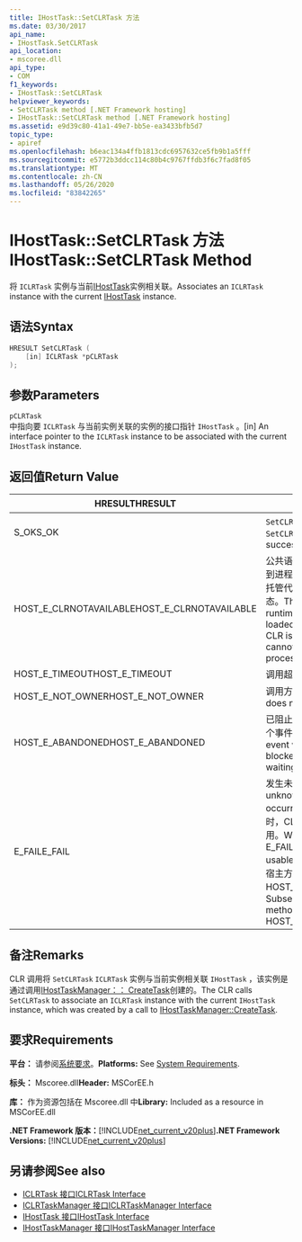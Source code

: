 ```yaml
---
title: IHostTask::SetCLRTask 方法
ms.date: 03/30/2017
api_name:
- IHostTask.SetCLRTask
api_location:
- mscoree.dll
api_type:
- COM
f1_keywords:
- IHostTask::SetCLRTask
helpviewer_keywords:
- SetCLRTask method [.NET Framework hosting]
- IHostTask::SetCLRTask method [.NET Framework hosting]
ms.assetid: e9d39c80-41a1-49e7-bb5e-ea3433bfb5d7
topic_type:
- apiref
ms.openlocfilehash: b6eac134a4ffb1813cdc6957632ce5fb9b1a5fff
ms.sourcegitcommit: e5772b3ddcc114c80b4c9767ffdb3f6c7fad8f05
ms.translationtype: MT
ms.contentlocale: zh-CN
ms.lasthandoff: 05/26/2020
ms.locfileid: "83842265"
---
```

# <a name="ihosttasksetclrtask-method"></a><span data-ttu-id="6be68-102">IHostTask::SetCLRTask 方法</span><span class="sxs-lookup"><span data-stu-id="6be68-102">IHostTask::SetCLRTask Method</span></span>
<span data-ttu-id="6be68-103">将 `ICLRTask` 实例与当前[IHostTask](ihosttask-interface.md)实例相关联。</span><span class="sxs-lookup"><span data-stu-id="6be68-103">Associates an `ICLRTask` instance with the current [IHostTask](ihosttask-interface.md) instance.</span></span>  
  
## <a name="syntax"></a><span data-ttu-id="6be68-104">语法</span><span class="sxs-lookup"><span data-stu-id="6be68-104">Syntax</span></span>  
  
```cpp  
HRESULT SetCLRTask (  
    [in] ICLRTask *pCLRTask  
);  
```  
  
## <a name="parameters"></a><span data-ttu-id="6be68-105">参数</span><span class="sxs-lookup"><span data-stu-id="6be68-105">Parameters</span></span>  
 `pCLRTask`  
 <span data-ttu-id="6be68-106">中指向要 `ICLRTask` 与当前实例关联的实例的接口指针 `IHostTask` 。</span><span class="sxs-lookup"><span data-stu-id="6be68-106">[in] An interface pointer to the `ICLRTask` instance to be associated with the current `IHostTask` instance.</span></span>  
  
## <a name="return-value"></a><span data-ttu-id="6be68-107">返回值</span><span class="sxs-lookup"><span data-stu-id="6be68-107">Return Value</span></span>  
  
|<span data-ttu-id="6be68-108">HRESULT</span><span class="sxs-lookup"><span data-stu-id="6be68-108">HRESULT</span></span>|<span data-ttu-id="6be68-109">说明</span><span class="sxs-lookup"><span data-stu-id="6be68-109">Description</span></span>|  
|-------------|-----------------|  
|<span data-ttu-id="6be68-110">S_OK</span><span class="sxs-lookup"><span data-stu-id="6be68-110">S_OK</span></span>|<span data-ttu-id="6be68-111">`SetCLRTask`已成功返回。</span><span class="sxs-lookup"><span data-stu-id="6be68-111">`SetCLRTask` returned successfully.</span></span>|  
|<span data-ttu-id="6be68-112">HOST_E_CLRNOTAVAILABLE</span><span class="sxs-lookup"><span data-stu-id="6be68-112">HOST_E_CLRNOTAVAILABLE</span></span>|<span data-ttu-id="6be68-113">公共语言运行时（CLR）未加载到进程中，或 CLR 处于无法运行托管代码或成功处理调用的状态。</span><span class="sxs-lookup"><span data-stu-id="6be68-113">The common language runtime (CLR) has not been loaded into a process, or the CLR is in a state in which it cannot run managed code or process the call successfully.</span></span>|  
|<span data-ttu-id="6be68-114">HOST_E_TIMEOUT</span><span class="sxs-lookup"><span data-stu-id="6be68-114">HOST_E_TIMEOUT</span></span>|<span data-ttu-id="6be68-115">调用超时。</span><span class="sxs-lookup"><span data-stu-id="6be68-115">The call timed out.</span></span>|  
|<span data-ttu-id="6be68-116">HOST_E_NOT_OWNER</span><span class="sxs-lookup"><span data-stu-id="6be68-116">HOST_E_NOT_OWNER</span></span>|<span data-ttu-id="6be68-117">调用方不拥有该锁。</span><span class="sxs-lookup"><span data-stu-id="6be68-117">The caller does not own the lock.</span></span>|  
|<span data-ttu-id="6be68-118">HOST_E_ABANDONED</span><span class="sxs-lookup"><span data-stu-id="6be68-118">HOST_E_ABANDONED</span></span>|<span data-ttu-id="6be68-119">已阻止的线程或纤程正在等待某个事件时，该事件被取消。</span><span class="sxs-lookup"><span data-stu-id="6be68-119">An event was canceled while a blocked thread or fiber was waiting on it.</span></span>|  
|<span data-ttu-id="6be68-120">E_FAIL</span><span class="sxs-lookup"><span data-stu-id="6be68-120">E_FAIL</span></span>|<span data-ttu-id="6be68-121">发生未知的灾难性故障。</span><span class="sxs-lookup"><span data-stu-id="6be68-121">An unknown catastrophic failure occurred.</span></span> <span data-ttu-id="6be68-122">当方法返回 E_FAIL 时，CLR 在该进程内将不再可用。</span><span class="sxs-lookup"><span data-stu-id="6be68-122">When a method returns E_FAIL, the CLR is no longer usable within the process.</span></span> <span data-ttu-id="6be68-123">对宿主方法的后续调用会返回 HOST_E_CLRNOTAVAILABLE。</span><span class="sxs-lookup"><span data-stu-id="6be68-123">Subsequent calls to hosting methods return HOST_E_CLRNOTAVAILABLE.</span></span>|  
  
## <a name="remarks"></a><span data-ttu-id="6be68-124">备注</span><span class="sxs-lookup"><span data-stu-id="6be68-124">Remarks</span></span>  
 <span data-ttu-id="6be68-125">CLR 调用将 `SetCLRTask` `ICLRTask` 实例与当前实例相关联 `IHostTask` ，该实例是通过调用[IHostTaskManager：： CreateTask](ihosttaskmanager-createtask-method.md)创建的。</span><span class="sxs-lookup"><span data-stu-id="6be68-125">The CLR calls `SetCLRTask` to associate an `ICLRTask` instance with the current `IHostTask` instance, which was created by a call to [IHostTaskManager::CreateTask](ihosttaskmanager-createtask-method.md).</span></span>  
  
## <a name="requirements"></a><span data-ttu-id="6be68-126">要求</span><span class="sxs-lookup"><span data-stu-id="6be68-126">Requirements</span></span>  
 <span data-ttu-id="6be68-127">**平台：** 请参阅[系统要求](../../get-started/system-requirements.md)。</span><span class="sxs-lookup"><span data-stu-id="6be68-127">**Platforms:** See [System Requirements](../../get-started/system-requirements.md).</span></span>  
  
 <span data-ttu-id="6be68-128">**标头：** Mscoree.dll</span><span class="sxs-lookup"><span data-stu-id="6be68-128">**Header:** MSCorEE.h</span></span>  
  
 <span data-ttu-id="6be68-129">**库：** 作为资源包括在 Mscoree.dll 中</span><span class="sxs-lookup"><span data-stu-id="6be68-129">**Library:** Included as a resource in MSCorEE.dll</span></span>  
  
 <span data-ttu-id="6be68-130">**.NET Framework 版本：**[!INCLUDE[net_current_v20plus](../../../../includes/net-current-v20plus-md.md)]</span><span class="sxs-lookup"><span data-stu-id="6be68-130">**.NET Framework Versions:** [!INCLUDE[net_current_v20plus](../../../../includes/net-current-v20plus-md.md)]</span></span>  
  
## <a name="see-also"></a><span data-ttu-id="6be68-131">另请参阅</span><span class="sxs-lookup"><span data-stu-id="6be68-131">See also</span></span>

- [<span data-ttu-id="6be68-132">ICLRTask 接口</span><span class="sxs-lookup"><span data-stu-id="6be68-132">ICLRTask Interface</span></span>](iclrtask-interface.md)
- [<span data-ttu-id="6be68-133">ICLRTaskManager 接口</span><span class="sxs-lookup"><span data-stu-id="6be68-133">ICLRTaskManager Interface</span></span>](iclrtaskmanager-interface.md)
- [<span data-ttu-id="6be68-134">IHostTask 接口</span><span class="sxs-lookup"><span data-stu-id="6be68-134">IHostTask Interface</span></span>](ihosttask-interface.md)
- [<span data-ttu-id="6be68-135">IHostTaskManager 接口</span><span class="sxs-lookup"><span data-stu-id="6be68-135">IHostTaskManager Interface</span></span>](ihosttaskmanager-interface.md)
